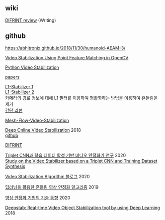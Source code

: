 ## wiki

[DIFRINT review](https://github.com/soraennon/VideoStabilization/wiki/DIFRINT,-TOG20-Review) (Writing)

## github

https://abhitronix.github.io/2018/11/30/humanoid-AEAM-3/

[Video Stabilization Using Point Feature Matching in OpenCV](https://www.learnopencv.com/video-stabilization-using-point-feature-matching-in-opencv/)

[Python Video Stabilization](https://github.com/AdamSpannbauer/python_video_stab)

[papers](https://github.com/ishank-juneja/Video-Stabilization)

[L1-Stabilizer 1](https://github.com/VAIBHAV-2303/VideoStabilization)  
[L1-Stabilizer 2](https://github.com/ishit/L1Stabilizer)  
카메라의 경로 정보에 대해 L1 필터를 이용하여 평활화하는 방법을 이용하여 흔들림을 제거  
[간단 리뷰](https://raspberrypicamera.tistory.com/category/OpenCV%EB%A5%BC%20%ED%99%9C%EC%9A%A9%ED%95%98%EA%B8%B0/Video%20Stabilization%20%EC%9E%90%EB%A3%8C)  


[Mesh-Flow-Video-Stabilization](https://github.com/sudheerachary/Mesh-Flow-Video-Stabilization)


[Deep Online Video Stabilization](https://ieeexplore.ieee.org/document/8554287) 2018  
[github](https://github.com/cxjyxxme/deep-online-video-stabilization-deploy)

[DIFRINT](https://github.com/jinsc37/DIFRINT)
  
  
  
[Triplet CNN과 학습 데이터 합성 기반 비디오 안정화기 연구](http://www.kibme.org/resources/journal/20200605095913394.pdf) 2020  
[Study on the Video Stabilizer based on a Triplet CNN and Training Dataset Synthesis](http://www.kpubs.org/article/articleMain.kpubs?articleANo=BSGHC3_2020_v25n3_428)


[Video Stabilization Algorithm 블로그](https://jdselectron.tistory.com/m/87) 2020  


[딥러닝을 활용한 흔들림 영상 안정화 알고리즘](https://www.earticle.net/Article/A350455) 2019  

[영상 안정화 기법의 기술 동향](http://www.dbpia.co.kr/journal/articleDetail?nodeId=NODE09312116) 2020


[Deepstab: Real-time Video Object Stabilization tool by using Deep Learning
](https://medium.com/hci-wvu/face-stabilization-in-videos-using-deep-learning-features-dcfd4be365) 2018
